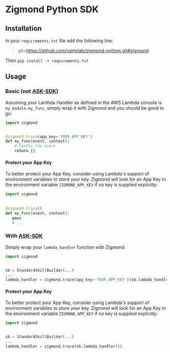 # Zigmond Python SDK

## Installation

In your `requirements.txt` file add the following line:
>git+https://github.com/vertolab/zigmond-python.git#zigmond

Then `pip install -r requirements.txt`

## Usage
### Basic (not [ASK-SDK](https://github.com/alexa/alexa-skills-kit-sdk-for-python))

Assuming your Lambda Handler as defined in the AWS Lambda console is `my_module.my_func`, simply wrap it with Zigmond
and you should be good to go:
```python
import zigmond


@zigmond.trace(app_key='YOUR_APP_KEY')
def my_func(event, context):
    # handle the event
    return {}
 ```
#### Protect your App Key
To better protect your App Key, consider using Lambda's support of environment variables to store your key. Zigmond
will look for an App Key in the environment variable `ZIGMOND_APP_KEY` if no key is supplied explicitly:
```python
import zigmond
 
 
@zigmond.trace()
def my_func(event, context):
   pass
   # ...
``` 
### With [ASK-SDK](https://github.com/alexa/alexa-skills-kit-sdk-for-python)
Simply wrap your `lambda_handler` function with Zigmond:
```python
import zigmond


sb = StandardSkillBuilder(...)
...
lambda_handler = zigmond.trace(app_key='YOUR_APP_KEY')(sb.lambda_handler())
```
#### Protect your App Key
To better protect your App Key, consider using Lambda's support of environment variables to store your key. Zigmond
will look for an App Key in the environment variable `ZIGMOND_APP_KEY` if no key is supplied explicitly:
```python
import zigmond


sb = StandardSkillBuilder(...)
...
lambda_handler = zigmond.trace(sb.lambda_handler())
```
